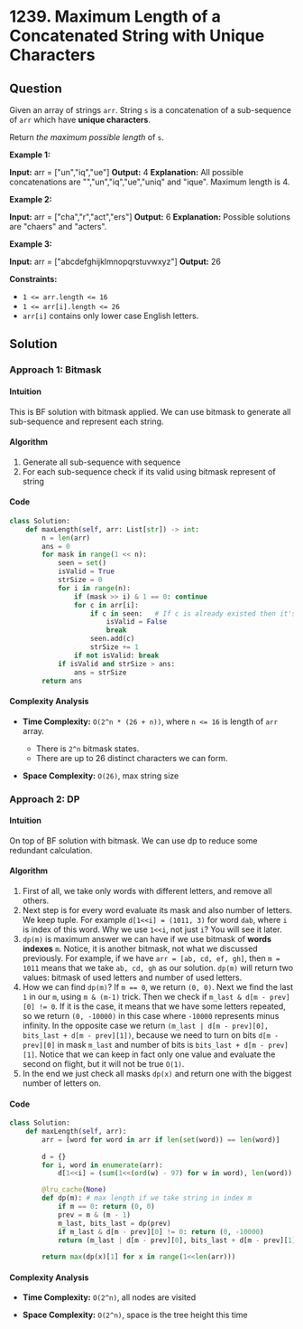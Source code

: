 
# 1239. Maximum Length of a Concatenated String with Unique Characters

## Question

Given an array of strings  `arr`. String  `s`  is a concatenation of a sub-sequence of  `arr`  which have  **unique characters**.

Return  _the maximum possible length_  of  `s`.

**Example 1:**

**Input:** arr = ["un","iq","ue"]
**Output:** 4
**Explanation:** All possible concatenations are "","un","iq","ue","uniq" and "ique".
Maximum length is 4.

**Example 2:**

**Input:** arr = ["cha","r","act","ers"]
**Output:** 6
**Explanation:** Possible solutions are "chaers" and "acters".

**Example 3:**

**Input:** arr = ["abcdefghijklmnopqrstuvwxyz"]
**Output:** 26

**Constraints:**

- `1 <= arr.length <= 16`
- `1 <= arr[i].length <= 26`
- `arr[i]`  contains only lower case English letters.

## Solution

### Approach 1: Bitmask

#### Intuition

This is BF solution with bitmask applied. We can use bitmask to generate all sub-sequence and represent each string.

#### Algorithm

1. Generate all sub-sequence with sequence
2. For each sub-sequence check if its valid using bitmask represent of string

#### Code

```python
class Solution:
    def maxLength(self, arr: List[str]) -> int:
        n = len(arr)
        ans = 0
        for mask in range(1 << n):
            seen = set()
            isValid = True
            strSize = 0
            for i in range(n):
                if (mask >> i) & 1 == 0: continue
                for c in arr[i]:
                    if c in seen:   # If c is already existed then it's invalid subsequence.
                        isValid = False
                        break
                    seen.add(c)
                    strSize += 1
                if not isValid: break
            if isValid and strSize > ans:
                ans = strSize
        return ans
```

#### Complexity Analysis

- **Time Complexity:**  `O(2^n * (26 + n))`,  where `n <= 16` is length of `arr` array.
  - There is  `2^n`  bitmask states.
  - There are up to 26 distinct characters we can form.

- **Space Complexity:**  `O(26)`, max string size

### Approach 2: DP

#### Intuition

On top of BF solution with bitmask. We can use dp to reduce some redundant calculation.

#### Algorithm

1. First of all, we take only words with different letters, and remove all others.
2. Next step is for every word evaluate its mask and also number of letters. We keep tuple. For example  `d[1<<i] = (1011, 3)`  for word  `dab`, where  `i`  is index of this word. Why we use  `1<<i`, not just  `i`? You will see it later.
3. `dp(m)`  is maximum answer we can have if we use bitmask of  **words indexes**  `m`. Notice, it is another bitmask, not what we discussed previously. For example, if we have  `arr = [ab, cd, ef, gh]`, then  `m = 1011`  means that we take  `ab, cd, gh`  as our solution.  `dp(m)`  will return two values: bitmask of used letters and number of used letters.
4. How we can find  `dp(m)`? If  `m == 0`, we return  `(0, 0)`. Next we find the last  `1`  in our  `m`, using  `m & (m-1)`  trick. Then we check if  `m_last & d[m - prev][0] != 0`. If it is the case, it means that we have some letters repeated, so we return  `(0, -10000)`  in this case where  `-10000`  represents minus infinity. In the opposite case we return  `(m_last | d[m - prev][0], bits_last + d[m - prev][1])`, because we need to turn on bits  `d[m - prev][0]`  in mask  `m_last`  and number of bits is  `bits_last + d[m - prev][1]`. Notice that we can keep in fact only one value and evaluate the second on flight, but it will not be true  `O(1)`.
5. In the end we just check all masks  `dp(x)`  and return one with the biggest number of letters on.

#### Code

```python
class Solution:
    def maxLength(self, arr):
        arr = [word for word in arr if len(set(word)) == len(word)]
        
        d = {}
        for i, word in enumerate(arr):
            d[1<<i] = (sum(1<<(ord(w) - 97) for w in word), len(word))

        @lru_cache(None)
        def dp(m): # max length if we take string in index m
            if m == 0: return (0, 0)
            prev = m & (m - 1)
            m_last, bits_last = dp(prev)
            if m_last & d[m - prev][0] != 0: return (0, -10000)
            return (m_last | d[m - prev][0], bits_last + d[m - prev][1])
        
        return max(dp(x)[1] for x in range(1<<len(arr)))
```

#### Complexity Analysis

- **Time Complexity:**  `O(2^n)`, all nodes are visited

- **Space Complexity:**  `O(2^n)`, space is the tree height this time
